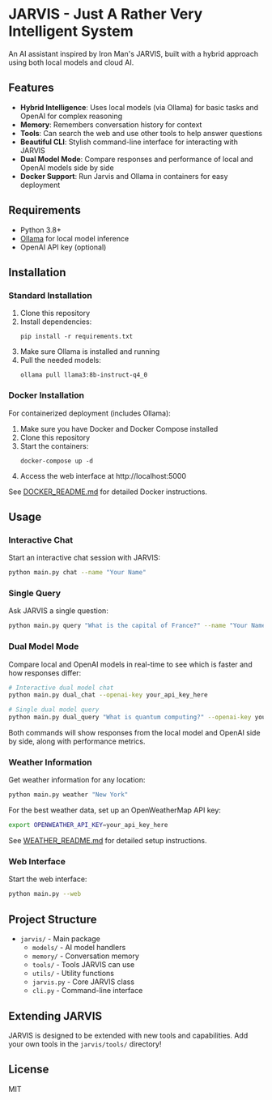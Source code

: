 # JARVIS - Just A Rather Very Intelligent System

An AI assistant inspired by Iron Man's JARVIS, built with a hybrid approach using both local models and cloud AI.

## Features

- **Hybrid Intelligence**: Uses local models (via Ollama) for basic tasks and OpenAI for complex reasoning
- **Memory**: Remembers conversation history for context
- **Tools**: Can search the web and use other tools to help answer questions
- **Beautiful CLI**: Stylish command-line interface for interacting with JARVIS
- **Dual Model Mode**: Compare responses and performance of local and OpenAI models side by side
- **Docker Support**: Run Jarvis and Ollama in containers for easy deployment

## Requirements

- Python 3.8+
- [Ollama](https://ollama.ai/) for local model inference
- OpenAI API key (optional)

## Installation

### Standard Installation

1. Clone this repository
2. Install dependencies:
   ```
   pip install -r requirements.txt
   ```
3. Make sure Ollama is installed and running
4. Pull the needed models:
   ```
   ollama pull llama3:8b-instruct-q4_0
   ```

### Docker Installation

For containerized deployment (includes Ollama):

1. Make sure you have Docker and Docker Compose installed
2. Clone this repository
3. Start the containers:
   ```
   docker-compose up -d
   ```
4. Access the web interface at http://localhost:5000

See [DOCKER_README.md](DOCKER_README.md) for detailed Docker instructions.

## Usage

### Interactive Chat

Start an interactive chat session with JARVIS:

```bash
python main.py chat --name "Your Name"
```

### Single Query

Ask JARVIS a single question:

```bash
python main.py query "What is the capital of France?" --name "Your Name"
```

### Dual Model Mode

Compare local and OpenAI models in real-time to see which is faster and how responses differ:

```bash
# Interactive dual model chat
python main.py dual_chat --openai-key your_api_key_here

# Single dual model query
python main.py dual_query "What is quantum computing?" --openai-key your_api_key_here
```

Both commands will show responses from the local model and OpenAI side by side, along with performance metrics.

### Weather Information

Get weather information for any location:

```bash
python main.py weather "New York" 
```

For the best weather data, set up an OpenWeatherMap API key:

```bash
export OPENWEATHER_API_KEY=your_api_key_here
```

See [WEATHER_README.md](WEATHER_README.md) for detailed setup instructions.

### Web Interface

Start the web interface:

```bash
python main.py --web
```

## Project Structure

- `jarvis/` - Main package
  - `models/` - AI model handlers
  - `memory/` - Conversation memory
  - `tools/` - Tools JARVIS can use
  - `utils/` - Utility functions
  - `jarvis.py` - Core JARVIS class
  - `cli.py` - Command-line interface

## Extending JARVIS

JARVIS is designed to be extended with new tools and capabilities. Add your own tools in the `jarvis/tools/` directory!

## License

MIT 